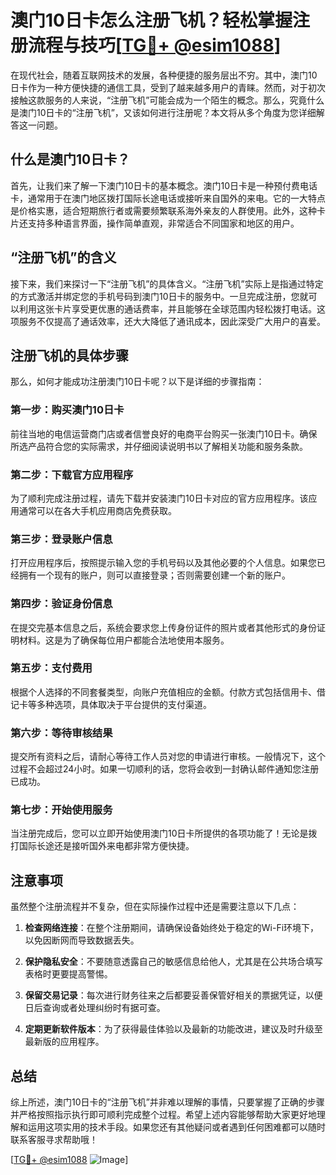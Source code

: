 # 澳门10日卡怎么注册飞机？轻松掌握注册流程与技巧[[TG💪+ @esim1088](https://t.me/s/esim1088)]

在现代社会，随着互联网技术的发展，各种便捷的服务层出不穷。其中，澳门10日卡作为一种方便快捷的通信工具，受到了越来越多用户的青睐。然而，对于初次接触这款服务的人来说，“注册飞机”可能会成为一个陌生的概念。那么，究竟什么是澳门10日卡的“注册飞机”，又该如何进行注册呢？本文将从多个角度为您详细解答这一问题。

## 什么是澳门10日卡？

首先，让我们来了解一下澳门10日卡的基本概念。澳门10日卡是一种预付费电话卡，通常用于在澳门地区拨打国际长途电话或接听来自国外的来电。它的一大特点是价格实惠，适合短期旅行者或需要频繁联系海外亲友的人群使用。此外，这种卡片还支持多种语言界面，操作简单直观，非常适合不同国家和地区的用户。

## “注册飞机”的含义

接下来，我们来探讨一下“注册飞机”的具体含义。“注册飞机”实际上是指通过特定的方式激活并绑定您的手机号码到澳门10日卡的服务中。一旦完成注册，您就可以利用这张卡片享受更优惠的通话费率，并且能够在全球范围内轻松拨打电话。这项服务不仅提高了通话效率，还大大降低了通讯成本，因此深受广大用户的喜爱。

## 注册飞机的具体步骤

那么，如何才能成功注册澳门10日卡呢？以下是详细的步骤指南：

### 第一步：购买澳门10日卡

前往当地的电信运营商门店或者信誉良好的电商平台购买一张澳门10日卡。确保所选产品符合您的实际需求，并仔细阅读说明书以了解相关功能和服务条款。

### 第二步：下载官方应用程序

为了顺利完成注册过程，请先下载并安装澳门10日卡对应的官方应用程序。该应用通常可以在各大手机应用商店免费获取。

### 第三步：登录账户信息

打开应用程序后，按照提示输入您的手机号码以及其他必要的个人信息。如果您已经拥有一个现有的账户，则可以直接登录；否则需要创建一个新的账户。

### 第四步：验证身份信息

在提交完基本信息之后，系统会要求您上传身份证件的照片或者其他形式的身份证明材料。这是为了确保每位用户都能合法地使用本服务。

### 第五步：支付费用

根据个人选择的不同套餐类型，向账户充值相应的金额。付款方式包括信用卡、借记卡等多种选项，具体取决于平台提供的支付渠道。

### 第六步：等待审核结果

提交所有资料之后，请耐心等待工作人员对您的申请进行审核。一般情况下，这个过程不会超过24小时。如果一切顺利的话，您将会收到一封确认邮件通知您注册已成功。

### 第七步：开始使用服务

当注册完成后，您可以立即开始使用澳门10日卡所提供的各项功能了！无论是拨打国际长途还是接听国外来电都非常方便快捷。

## 注意事项

虽然整个注册流程并不复杂，但在实际操作过程中还是需要注意以下几点：

1. **检查网络连接**：在整个注册期间，请确保设备始终处于稳定的Wi-Fi环境下，以免因断网而导致数据丢失。
   
2. **保护隐私安全**：不要随意透露自己的敏感信息给他人，尤其是在公共场合填写表格时更要提高警惕。
   
3. **保留交易记录**：每次进行财务往来之后都要妥善保管好相关的票据凭证，以便日后查询或者处理纠纷时有据可查。
   
4. **定期更新软件版本**：为了获得最佳体验以及最新的功能改进，建议及时升级至最新版的应用程序。

## 总结

综上所述，澳门10日卡的“注册飞机”并非难以理解的事情，只要掌握了正确的步骤并严格按照指示执行即可顺利完成整个过程。希望上述内容能够帮助大家更好地理解和运用这项实用的技术手段。如果您还有其他疑问或者遇到任何困难都可以随时联系客服寻求帮助哦！

[[TG💪+ @esim1088](https://t.me/s/esim1088) ![Image](https://i.postimg.cc/4NQfJmqS/Snipaste-2025-05-13-00-14-12.png)]